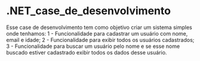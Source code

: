 ﻿# .NET_case_de_desenvolvimento
Esse case de desenvolvimento tem como objetivo criar um sistema simples onde tenhamos:
1 - Funcionalidade para cadastrar um usuário com nome, email e idade;
2 - Funcionalidade para exibir todos os usuários cadastrados;
3 - Funcionalidade para buscar um usuário pelo nome e se esse nome buscado estiver cadastrado exibir todos os dados desse usuário.
